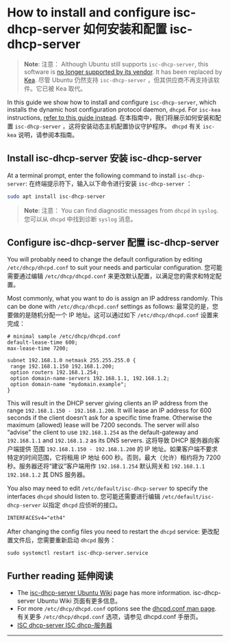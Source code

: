 # How to install and configure isc-dhcp-server 如何安装和配置 isc-dhcp-server

> **Note**: 注意：
>  Although Ubuntu still supports `isc-dhcp-server`, this software is [no longer supported by its vendor](https://www.isc.org/blogs/isc-dhcp-eol/). It has been replaced by [Kea](https://www.isc.org/kea/).
> 尽管 Ubuntu 仍然支持 `isc-dhcp-server` ，但其供应商不再支持该软件。它已被 Kea 取代。

In this guide we show how to install and configure `isc-dhcp-server`, which installs the dynamic host configuration protocol daemon, `dhcpd`. For `isc-kea` instructions, [refer to this guide instead](https://ubuntu.com/server/docs/how-to-install-and-configure-isc-kea).
在本指南中，我们将展示如何安装和配置 `isc-dhcp-server` ，这将安装动态主机配置协议守护程序。 `dhcpd` 有关 `isc-kea` 说明，请参阅本指南。

## Install isc-dhcp-server 安装 isc-dhcp-server

At a terminal prompt, enter the following command to install `isc-dhcp-server`:
在终端提示符下，输入以下命令进行安装 `isc-dhcp-server` ：

```bash
sudo apt install isc-dhcp-server
```

> **Note**: 注意：
>  You can find diagnostic messages from `dhcpd` in `syslog`.
> 您可以从 `dhcpd` 中找到诊断 `syslog` 消息。

## Configure isc-dhcp-server 配置 isc-dhcp-server

You will probably need to change the default configuration by editing `/etc/dhcp/dhcpd.conf` to suit your needs and particular configuration.
您可能需要通过编辑 `/etc/dhcp/dhcpd.conf` 来更改默认配置，以满足您的需求和特定配置。

Most commonly, what you want to do is assign an IP address randomly. This can be done with `/etc/dhcp/dhcpd.conf` settings as follows:
最常见的是，您要做的是随机分配一个 IP 地址。这可以通过如下 `/etc/dhcp/dhcpd.conf` 设置来完成：

```plaintext
# minimal sample /etc/dhcp/dhcpd.conf
default-lease-time 600;
max-lease-time 7200;
    
subnet 192.168.1.0 netmask 255.255.255.0 {
 range 192.168.1.150 192.168.1.200;
 option routers 192.168.1.254;
 option domain-name-servers 192.168.1.1, 192.168.1.2;
 option domain-name "mydomain.example";
}
```

This will result in the DHCP server giving clients an IP address from the range `192.168.1.150 - 192.168.1.200`. It will lease an IP address for 600 seconds if the client doesn’t ask  for a specific time frame. Otherwise the maximum (allowed) lease will be 7200 seconds. The server will also “advise” the client to use `192.168.1.254` as the default-gateway and `192.168.1.1` and `192.168.1.2` as its DNS servers.
这将导致 DHCP 服务器向客户端提供 范围 `192.168.1.150 - 192.168.1.200` 的 IP 地址。如果客户端不要求特定的时间范围，它将租用 IP 地址 600 秒。否则，最大（允许）租约将为 7200 秒。服务器还将“建议”客户端用作 `192.168.1.254` 默认网关和 `192.168.1.1`  `192.168.1.2` 其 DNS 服务器。

You also may need to edit `/etc/default/isc-dhcp-server` to specify the interfaces `dhcpd` should listen to.
您可能还需要进行编辑 `/etc/default/isc-dhcp-server` 以指定 `dhcpd` 应侦听的接口。

```auto
INTERFACESv4="eth4"
```

After changing the config files you need to restart the `dhcpd` service:
更改配置文件后，您需要重新启动 `dhcpd` 服务：

```auto
sudo systemctl restart isc-dhcp-server.service
```

## Further reading 延伸阅读

- The [isc-dhcp-server Ubuntu Wiki](https://help.ubuntu.com/community/isc-dhcp-server) page has more information.
  isc-dhcp-server Ubuntu Wiki 页面有更多信息。
- For more `/etc/dhcp/dhcpd.conf` options see the [dhcpd.conf man page](https://manpages.ubuntu.com/manpages/focal/en/man5/dhcpd.conf.5.html?_gl=1*8w9p8d*_gcl_au*MTA4Nzc1OTY4Mi4xNzA4NTkxMzIz&_ga=2.20823608.1270490133.1713754079-464715154.1708591317).
  有关更多 `/etc/dhcp/dhcpd.conf` 选项，请参见 dhcpd.conf 手册页。
- [ISC dhcp-server ISC dhcp-服务器](https://www.isc.org/software/dhcp)

------